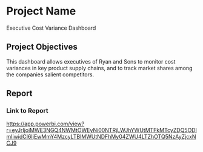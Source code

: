 # Project Name
Executive Cost Variance Dashboard

## Project Objectives
This dashboard allows executives of Ryan and Sons to monitor cost variances in key product supply chains, and to track market shares among the companies salient competitors. 

## Report

### Link to Report
https://app.powerbi.com/view?r=eyJrIjoiMWE3NGQ4NWMtOWEyNi00NTRjLWJhYWUtMTFkMTcyZDQ5ODlmIiwidCI6IjEwMmY4MzcyLTBlMWUtNDFhMy04ZWU4LTZhOTQ5NzAyZjcxNCJ9


